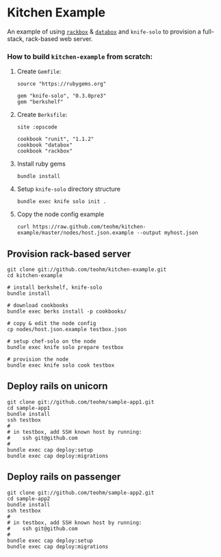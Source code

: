 Kitchen Example
===============

An example of using
[`rackbox`](https://github.com/teohm/rackbox-cookbook) &
[`databox`](https://github.com/teohm/databox-cookbook) and `knife-solo` to provision
a full-stack, rack-based web server.

### How to build `kitchen-example` from scratch:

 1. Create `Gemfile`:

    ```
    source "https://rubygems.org"
    
    gem "knife-solo", "0.3.0pre3"
    gem "berkshelf"
    ```
 2. Create `Berksfile`:

    ```
    site :opscode
    
    cookbook "runit", "1.1.2"
    cookbook "databox"
    cookbook "rackbox"
    ```
 3. Install ruby gems

    ```
    bundle install
    ```
 4. Setup `knife-solo` directory structure
    ```
    bundle exec knife solo init .
    ```
 5. Copy the node config example

    ```
    curl https://raw.github.com/teohm/kitchen-example/master/nodes/host.json.example --output myhost.json
    ```

Provision rack-based server
-----

```
git clone git://github.com/teohm/kitchen-example.git
cd kitchen-example

# install berkshelf, knife-solo
bundle install

# download cookbooks
bundle exec berks install -p cookbooks/

# copy & edit the node config
cp nodes/host.json.example testbox.json

# setup chef-solo on the node
bundle exec knife solo prepare testbox

# provision the node
bundle exec knife solo cook testbox
```

Deploy rails on unicorn
-------------
```
git clone git://github.com/teohm/sample-app1.git
cd sample-app1
bundle install
ssh testbox 
#
# in testbox, add SSH known host by running:
#    ssh git@github.com   
#
bundle exec cap deploy:setup
bundle exec cap deploy:migrations
```

Deploy rails on passenger
-------------
```
git clone git://github.com/teohm/sample-app2.git
cd sample-app2
bundle install
ssh testbox 
#
# in testbox, add SSH known host by running:
#    ssh git@github.com   
#
bundle exec cap deploy:setup
bundle exec cap deploy:migrations
```

